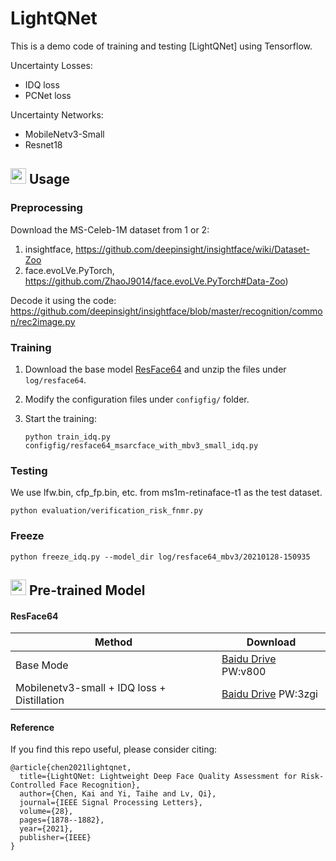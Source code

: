 # LightQNet


This is a demo code of training and testing [LightQNet] using Tensorflow.

Uncertainty Losses:
+ IDQ loss
+ PCNet loss

Uncertainty Networks:
+ MobileNetv3-Small
+ Resnet18

## <img src="https://image.flaticon.com/icons/svg/1/1383.svg" width="25"/> Usage

### Preprocessing

Download the MS-Celeb-1M dataset from 1 or 2:
1. insightface, https://github.com/deepinsight/insightface/wiki/Dataset-Zoo
2. face.evoLVe.PyTorch, https://github.com/ZhaoJ9014/face.evoLVe.PyTorch#Data-Zoo) 

Decode it using the code:
https://github.com/deepinsight/insightface/blob/master/recognition/common/rec2image.py

### Training
1. Download the base model [ResFace64](https://drive.baidu.com/open?id=1MiC_qCj5GFidWLtON9ekClOCJu6dPHT4) and unzip the files under ```log/resface64```.

2. Modify the configuration files under ```configfig/``` folder.

4. Start the training:

    ``` Shell
    python train_idq.py configfig/resface64_msarcface_with_mbv3_small_idq.py
    ```
   
### Testing

We use lfw.bin, cfp_fp.bin, etc. from ms1m-retinaface-t1 as the test dataset.

``` Shell
python evaluation/verification_risk_fnmr.py
```
  
### Freeze

``` Shell
python freeze_idq.py --model_dir log/resface64_mbv3/20210128-150935
```

## <img src="https://image.flaticon.com/icons/svg/48/48541.svg" width="25"/> Pre-trained Model

#### ResFace64
| Method | Download |
| ------ |--- |
|Base Mode| [Baidu Drive](https://pan.baidu.com/s/1ACjDBxA0tWFXs70J4dDv2A) PW:v800|
|Mobilenetv3-small + IDQ loss + Distillation | [Baidu Drive](https://pan.baidu.com/s/1li3q2XEFg_Axv-asYBiSYw) PW:3zgi|

#### Reference
If you find this repo useful, please consider citing:
```
@article{chen2021lightqnet,
  title={LightQNet: Lightweight Deep Face Quality Assessment for Risk-Controlled Face Recognition},
  author={Chen, Kai and Yi, Taihe and Lv, Qi},
  journal={IEEE Signal Processing Letters},
  volume={28},
  pages={1878--1882},
  year={2021},
  publisher={IEEE}
}
```
